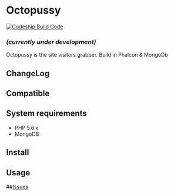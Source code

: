 # Octopussy

[![Codeship Build Code](https://codeship.com/projects/f1a63ed0-3397-0133-8c3a-32e25a7c007a/status?branch=master)](https://codeship.com/projects/f1a63ed0-3397-0133-8c3a-32e25a7c007a/status?branch=master)

### _(currently under development)_

Octopussy is the site visitors grabber. Build in Phalcon & MongoDb

## ChangeLog

## Compatible

## System requirements

* PHP 5.6.x
* MongoDB

## Install

## Usage

##[Issues](https://github.com/stanislav-web/octopussy/issues "Issues")